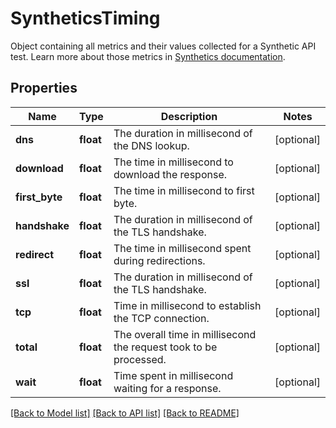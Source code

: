 # SyntheticsTiming

Object containing all metrics and their values collected for a Synthetic API test. Learn more about those metrics in [Synthetics documentation](https://docs.datadoghq.com/synthetics/#metrics).

## Properties

| Name           | Type      | Description                                                       | Notes      |
| -------------- | --------- | ----------------------------------------------------------------- | ---------- |
| **dns**        | **float** | The duration in millisecond of the DNS lookup.                    | [optional] |
| **download**   | **float** | The time in millisecond to download the response.                 | [optional] |
| **first_byte** | **float** | The time in millisecond to first byte.                            | [optional] |
| **handshake**  | **float** | The duration in millisecond of the TLS handshake.                 | [optional] |
| **redirect**   | **float** | The time in millisecond spent during redirections.                | [optional] |
| **ssl**        | **float** | The duration in millisecond of the TLS handshake.                 | [optional] |
| **tcp**        | **float** | Time in millisecond to establish the TCP connection.              | [optional] |
| **total**      | **float** | The overall time in millisecond the request took to be processed. | [optional] |
| **wait**       | **float** | Time spent in millisecond waiting for a response.                 | [optional] |

[[Back to Model list]](README.md#documentation-for-models) [[Back to API list]](README.md#documentation-for-api-endpoints) [[Back to README]](README.md)
